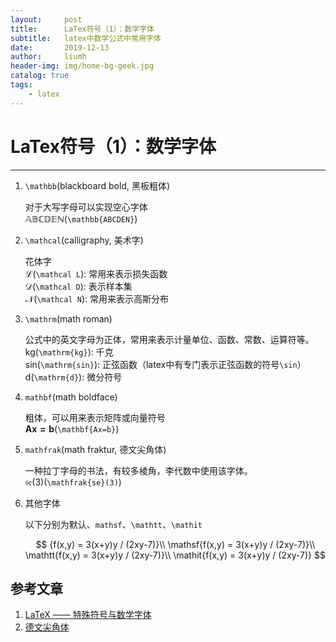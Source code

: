 ```yaml
---
layout:     post
title:      LaTex符号（1）：数学字体
subtitle:   latex中数学公式中常用字体
date:       2019-12-13
author:     liumh
header-img: img/home-bg-geek.jpg
catalog: true
tags:
    - latex
---
```


# LaTex符号（1）：数学字体

---

1. `\mathbb`(blackboard bold, 黑板粗体)

    对于大写字母可以实现空心字体  
    $\mathbb{ABCDEN}$(`\mathbb{ABCDEN}`)  

2. `\mathcal`(calligraphy, 美术字)

    花体字  
    $\mathcal L$(`\mathcal L`): 常用来表示损失函数  
    $\mathcal D$(`\mathcal D`): 表示样本集  
    $\mathcal N$(`\mathcal N`): 常用来表示高斯分布

3. `\mathrm`(math roman)

    公式中的英文字母为正体，常用来表示计量单位、函数、常数、运算符等。  
    $\mathrm{kg}$(`\mathrm{kg}`): 千克  
    $\mathrm{sin}$(`\mathrm{sin}`): 正弦函数（latex中有专门表示正弦函数的符号`\sin`）  
    $\mathrm{d}$(`\mathrm{d}`): 微分符号

4. `mathbf`(math boldface)

    粗体，可以用来表示矩阵或向量符号  
    $\mathbf{Ax=b}$(`\mathbf{Ax=b}`)

5. `mathfrak`(math fraktur, 德文尖角体)

    一种拉丁字母的书法，有较多棱角，李代数中使用该字体。  
    $\mathfrak{se}(3)$(`\mathfrak{se}(3)`)

6. 其他字体

    以下分别为默认、`mathsf`、`\mathtt`、`\mathit`

    $$
    {f(x,y) = 3(x+y)y / (2xy-7)}\\
    \mathsf{f(x,y) = 3(x+y)y / (2xy-7)}\\
    \mathtt{f(x,y) = 3(x+y)y / (2xy-7)}\\
    \mathit{f(x,y) = 3(x+y)y / (2xy-7)}
    $$

## 参考文章

1. [LaTeX —— 特殊符号与数学字体](https://blog.csdn.net/lanchunhui/article/details/54633576)
2. [德文尖角体](https://zh.wikipedia.org/wiki/%E5%BE%B7%E6%96%87%E5%B0%96%E8%A7%92%E9%AB%94)